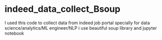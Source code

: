 # indeed_data_collect_Bsoup
I used this code  to collect data from indeed job portal specially for data science/analytics/ML engineer/NLP
i use beautiful soup library and jupyter notebook
